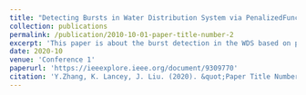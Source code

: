 ```yaml
---
title: "Detecting Bursts in Water Distribution System via PenalizedFunctional Decomposition"
collection: publications
permalink: /publication/2010-10-01-paper-title-number-2
excerpt: 'This paper is about the burst detection in the WDS based on penalized functional decomposition.'
date: 2020-10
venue: 'Conference 1'
paperurl: 'https://ieeexplore.ieee.org/document/9309770'
citation: 'Y.Zhang, K. Lancey, J. Liu. (2020). &quot;Paper Title Number 2.&quot; <i>Journal 1</i>. 1(2).'
---
```

